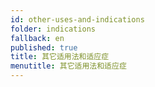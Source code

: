 ```yaml
---
id: other-uses-and-indications
folder: indications
fallback: en
published: true
title: 其它适用法和适应症
menutitle: 其它适用法和适应症
---
```

